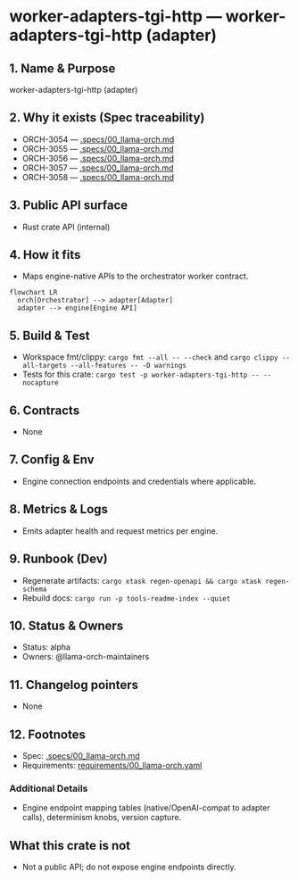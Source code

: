 # worker-adapters-tgi-http — worker-adapters-tgi-http (adapter)

## 1. Name & Purpose

worker-adapters-tgi-http (adapter)

## 2. Why it exists (Spec traceability)

- ORCH-3054 — [.specs/00_llama-orch.md](../../.specs/00_llama-orch.md#orch-3054)
- ORCH-3055 — [.specs/00_llama-orch.md](../../.specs/00_llama-orch.md#orch-3055)
- ORCH-3056 — [.specs/00_llama-orch.md](../../.specs/00_llama-orch.md#orch-3056)
- ORCH-3057 — [.specs/00_llama-orch.md](../../.specs/00_llama-orch.md#orch-3057)
- ORCH-3058 — [.specs/00_llama-orch.md](../../.specs/00_llama-orch.md#orch-3058)

## 3. Public API surface

- Rust crate API (internal)

## 4. How it fits

- Maps engine-native APIs to the orchestrator worker contract.

```mermaid
flowchart LR
  orch[Orchestrator] --> adapter[Adapter]
  adapter --> engine[Engine API]
```

## 5. Build & Test

- Workspace fmt/clippy: `cargo fmt --all -- --check` and `cargo clippy --all-targets --all-features
-- -D warnings`
- Tests for this crate: `cargo test -p worker-adapters-tgi-http -- --nocapture`

## 6. Contracts

- None

## 7. Config & Env

- Engine connection endpoints and credentials where applicable.

## 8. Metrics & Logs

- Emits adapter health and request metrics per engine.

## 9. Runbook (Dev)

- Regenerate artifacts: `cargo xtask regen-openapi && cargo xtask regen-schema`
- Rebuild docs: `cargo run -p tools-readme-index --quiet`

## 10. Status & Owners

- Status: alpha
- Owners: @llama-orch-maintainers

## 11. Changelog pointers

- None

## 12. Footnotes

- Spec: [.specs/00_llama-orch.md](../../.specs/00_llama-orch.md)
- Requirements: [requirements/00_llama-orch.yaml](../../requirements/00_llama-orch.yaml)

### Additional Details

- Engine endpoint mapping tables (native/OpenAI-compat to adapter calls), determinism knobs,
version capture.

## What this crate is not

- Not a public API; do not expose engine endpoints directly.
